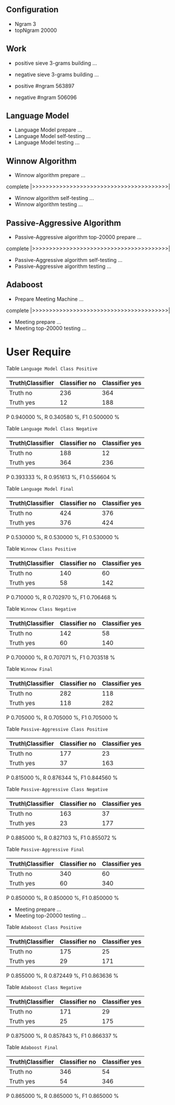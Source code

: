 ## Configuration ##

* Ngram 3
* topNgram 20000

## Work ##

* positive sieve 3-grams building ...
* negative sieve 3-grams building ...

* positive #ngram 563897
* negative #ngram 506096

## Language Model ##

* Language Model prepare ...
* Language Model self-testing ...
* Language Model testing ...


## Winnow Algorithm ##

* Winnow algorithm prepare ...

complete |>>>>>>>>>>>>>>>>>>>>>>>>>>>>>>>>>>>>>>>>|

* Winnow algorithm self-testing ...
* Winnow algorithm testing ...

## Passive-Aggressive Algorithm ##

* Passive-Aggressive algorithm top-20000 prepare ...

complete |>>>>>>>>>>>>>>>>>>>>>>>>>>>>>>>>>>>>>>>>|

* Passive-Aggressive algorithm self-testing ...
* Passive-Aggressive algorithm testing ...


## Adaboost ##

* Prepare Meeting Machine ...


complete |>>>>>>>>>>>>>>>>>>>>>>>>>>>>>>>>>>>>>>>>|

* Meeting prepare ...
* Meeting top-20000 testing ...


# User Require #

Table `Language Model Class Positive`

|Truth\Classifier|  Classifier no| Classifier yes|
|----------------|---------------|---------------|
|        Truth no|            236|            364|
|       Truth yes|             12|            188|

P  0.940000 %, R  0.340580 %, F1  0.500000 %

Table `Language Model Class Negative`

|Truth\Classifier|  Classifier no| Classifier yes|
|----------------|---------------|---------------|
|        Truth no|            188|             12|
|       Truth yes|            364|            236|

P  0.393333 %, R  0.951613 %, F1  0.556604 %

Table `Language Model Final`

|Truth\Classifier|  Classifier no| Classifier yes|
|----------------|---------------|---------------|
|        Truth no|            424|            376|
|       Truth yes|            376|            424|

P  0.530000 %, R  0.530000 %, F1  0.530000 %

Table `Winnow Class Positive`

|Truth\Classifier|  Classifier no| Classifier yes|
|----------------|---------------|---------------|
|        Truth no|            140|             60|
|       Truth yes|             58|            142|

P  0.710000 %, R  0.702970 %, F1  0.706468 %

Table `Winnow Class Negative`

|Truth\Classifier|  Classifier no| Classifier yes|
|----------------|---------------|---------------|
|        Truth no|            142|             58|
|       Truth yes|             60|            140|

P  0.700000 %, R  0.707071 %, F1  0.703518 %

Table `Winnow Final`

|Truth\Classifier|  Classifier no| Classifier yes|
|----------------|---------------|---------------|
|        Truth no|            282|            118|
|       Truth yes|            118|            282|

P  0.705000 %, R  0.705000 %, F1  0.705000 %

Table `Passive-Aggressive Class Positive`

|Truth\Classifier|  Classifier no| Classifier yes|
|----------------|---------------|---------------|
|        Truth no|            177|             23|
|       Truth yes|             37|            163|

P  0.815000 %, R  0.876344 %, F1  0.844560 %

Table `Passive-Aggressive Class Negative`

|Truth\Classifier|  Classifier no| Classifier yes|
|----------------|---------------|---------------|
|        Truth no|            163|             37|
|       Truth yes|             23|            177|

P  0.885000 %, R  0.827103 %, F1  0.855072 %

Table `Passive-Aggressive Final`

|Truth\Classifier|  Classifier no| Classifier yes|
|----------------|---------------|---------------|
|        Truth no|            340|             60|
|       Truth yes|             60|            340|

P  0.850000 %, R  0.850000 %, F1  0.850000 %

* Meeting prepare ...
* Meeting top-20000 testing ...

Table `Adaboost Class Positive`

|Truth\Classifier|  Classifier no| Classifier yes|
|----------------|---------------|---------------|
|        Truth no|            175|             25|
|       Truth yes|             29|            171|

P  0.855000 %, R  0.872449 %, F1  0.863636 %

Table `Adaboost Class Negative`

|Truth\Classifier|  Classifier no| Classifier yes|
|----------------|---------------|---------------|
|        Truth no|            171|             29|
|       Truth yes|             25|            175|

P  0.875000 %, R  0.857843 %, F1  0.866337 %

Table `Adaboost Final`

|Truth\Classifier|  Classifier no| Classifier yes|
|----------------|---------------|---------------|
|        Truth no|            346|             54|
|       Truth yes|             54|            346|

P  0.865000 %, R  0.865000 %, F1  0.865000 %

